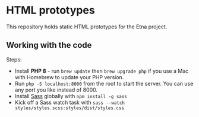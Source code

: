 # HTML prototypes

This repository holds static HTML prototypes for the Etna project.

## Working with the code

Steps:

- Install **PHP 8** - run `brew update` then `brew upgrade php` if you use a Mac with Homebrew to update your PHP version.
- Run `php -S localhost:8000` from the root to start the server. You can use any port you like instead of 8000.
- Install [Sass](https://sass-lang.com) globally with `npm install -g sass`
- Kick off a Sass watch task with `sass --watch styles/styles.scss:styles/dist/styles.css`
